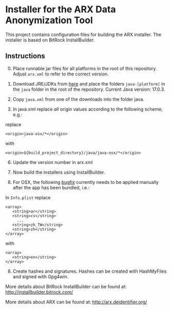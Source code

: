 Installer for the ARX Data Anonymization Tool
====

This project contains configuration files for building the ARX installer. The installer is based on BitRock InstallBuilder.

Instructions
----

0. Place runnable jar files for all platforms in the root of this repository. Adjust ```arx.xml``` to refer to the correct version.

1. Download JRE/JDKs from [here](https://installbuilder.com/java/) and place the folders ```java-[platform]``` in the ```java``` folder
in the root of the repository. Current Java version: 17.0.3.

2. Copy ```java.xml``` from one of the downloads into the folder java.

3. In java.xml replace _all_ origin values according to the following scheme, e.g.:

replace

```<origin>java-osx/*</origin>```

with

```<origin>${build_project_directory}/java/java-osx/*</origin>```

6. Update the version number in arx.xml

7. Now build the installers using InstallBuilder.

8. For OSX, the following [bugfix](https://git.eclipse.org/r/#/c/105553/1/features/org.eclipse.equinox.executable.feature/bin/cocoa/macosx/x86_64/Eclipse.app/Contents/Info.plist) currently needs to be applied manually after the app has been bundled, i.e.:

In ```Info.plist``` replace

```
<array>
   <string>ar</string>
   <string>cs</string>
     ...
   <string>zh_TW</string>
   <string>zh</string>
</array>
```

with

```
<array>
   <string>en</string>
</array>
```

8. Create hashes and signatures. Hashes can be created with HashMyFiles and signed with Gpg4win.

More details about BitRock InstallBuilder can be found at: http://installbuilder.bitrock.com/   

More details about ARX can be found at: http://arx.deidentifier.org/   
